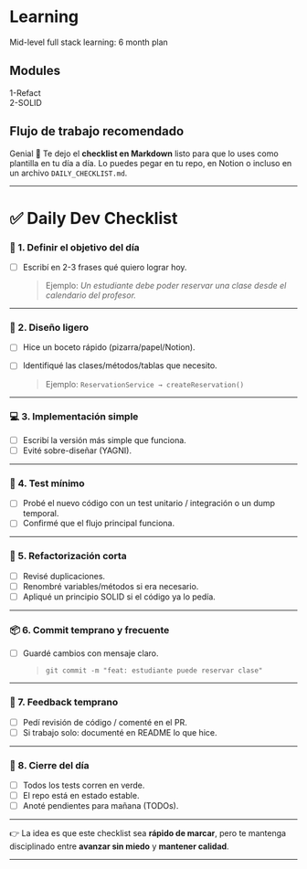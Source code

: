 # Learning
Mid-level full stack learning: 6 month plan

## Modules

1-Refact  
2-SOLID


## Flujo de trabajo recomendado

Genial 🚀 Te dejo el **checklist en Markdown** listo para que lo uses como plantilla en tu día a día.
Lo puedes pegar en tu repo, en Notion o incluso en un archivo `DAILY_CHECKLIST.md`.

---

# ✅ Daily Dev Checklist

### 📝 1. Definir el objetivo del día

* [ ] Escribí en 2-3 frases qué quiero lograr hoy.

  > Ejemplo: *Un estudiante debe poder reservar una clase desde el calendario del profesor.*

---

### 🎨 2. Diseño ligero

* [ ] Hice un boceto rápido (pizarra/papel/Notion).
* [ ] Identifiqué las clases/métodos/tablas que necesito.

  > Ejemplo: `ReservationService → createReservation()`

---

### 💻 3. Implementación simple

* [ ] Escribí la versión más simple que funciona.
* [ ] Evité sobre-diseñar (YAGNI).

---

### 🧪 4. Test mínimo

* [ ] Probé el nuevo código con un test unitario / integración o un dump temporal.
* [ ] Confirmé que el flujo principal funciona.

---

### 🔧 5. Refactorización corta

* [ ] Revisé duplicaciones.
* [ ] Renombré variables/métodos si era necesario.
* [ ] Apliqué un principio SOLID si el código ya lo pedía.

---

### 📦 6. Commit temprano y frecuente

* [ ] Guardé cambios con mensaje claro.

  > `git commit -m "feat: estudiante puede reservar clase"`

---

### 👀 7. Feedback temprano

* [ ] Pedí revisión de código / comenté en el PR.
* [ ] Si trabajo solo: documenté en README lo que hice.

---

### 🧹 8. Cierre del día

* [ ] Todos los tests corren en verde.
* [ ] El repo está en estado estable.
* [ ] Anoté pendientes para mañana (TODOs).

---

👉 La idea es que este checklist sea **rápido de marcar**, pero te mantenga disciplinado entre **avanzar sin miedo** y **mantener calidad**.

---





